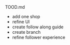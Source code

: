 TOOD.md

- add one shop
- refine UI
- create follow along guide
- create branch
- refine follower experience 


